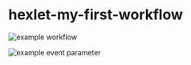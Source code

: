# hexlet-my-first-workflow

![example workflow](https://github.com/nuuska-muikkunen/hexlet-my-first-workflow/tree/master/.github/workflows/hello-world.yml/badge.svg)

![example event parameter](https://github.com/nuuska-muikkunen/hexlet-my-first-workflow/tree/master/.github/workflows/hello-world.yml?event=push)

